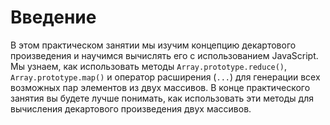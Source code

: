 # Введение

В этом практическом занятии мы изучим концепцию декартового произведения и научимся вычислять его с использованием JavaScript. Мы узнаем, как использовать методы `Array.prototype.reduce()`, `Array.prototype.map()` и оператор расширения (`...`) для генерации всех возможных пар элементов из двух массивов. В конце практического занятия вы будете лучше понимать, как использовать эти методы для вычисления декартового произведения двух массивов.
